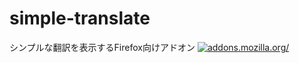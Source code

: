 # simple-translate
シンプルな翻訳を表示するFirefox向けアドオン
[![addons.mozilla.org/](https://addons.cdn.mozilla.net/static/img/addons-buttons/AMO-button_2.png)](https://addons.mozilla.org/ja/firefox/addon/simple-translate)
